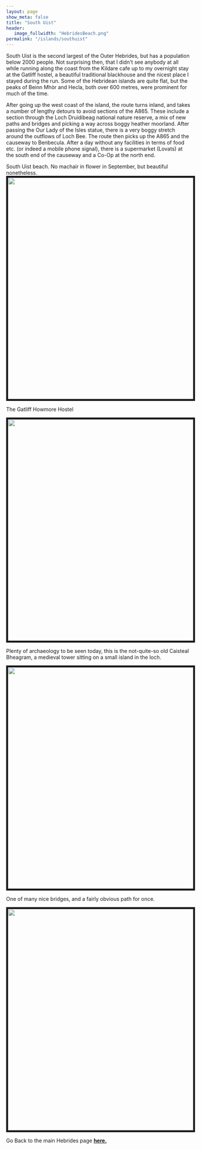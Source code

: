 ```yaml
---
layout: page
show_meta: false
title: "South Uist"
header:
   image_fullwidth: "HebridesBeach.png"
permalink: "/islands/southuist"
---
```

South Uist is the second largest of the Outer Hebrides, but has a population below 2000 people. Not surprising then, that I didn't see anybody at all while running along the coast from the Kildare cafe up to my overnight stay at the Gatliff hostel, a beautiful traditional blackhouse and the nicest place I stayed during the run. Some of the Hebridean islands are quite flat, but the peaks of Beinn Mhòr and Hecla, both over 600 metres, were prominent for much of the time.

After going up the west coast of the island, the route turns inland, and takes a number of lengthy detours to avoid sections of the A865. These include a section through the Loch Druidibeag national nature reserve, a mix of new paths and bridges and picking a way across boggy heather moorland. After passing the Our Lady of the Isles statue, there is a very boggy stretch around the outflows of Loch Bee. The route then picks up the A865 and the causeway to Benbecula. After a day without any facilities in terms of food etc. (or indeed a mobile phone signal), there is a supermarket (Lovats) at the south end of the causeway and a Co-Op at the north end.

South Uist beach. No machair in flower in September, but beautiful nonetheless.
<img src="{{ site.urlimg }}IMG_20190904_123221177_HDR.jpg" width="800" height="600" border="5">

The Gatliff Howmore Hostel

<img src="{{ site.urlimg }}IMG_20190905_091537067_HDR.jpg" width="800" height="600" border="5">

Plenty of archaeology to be seen today, this is the not-quite-so old Caisteal Bheagram, a medieval tower sitting on a small island in the loch. 

<img src="{{ site.urlimg }}IMG_20190905_092959897.jpg" width="800" height="600" border="5">

One of many nice bridges, and a fairly obvious path for once.

<img src="{{ site.urlimg }}IMG_20190905_112131591_HDR.jpg" width="800" height="600" border="5">

Go Back to the main Hebrides page **<a href="{{ site.url }}{{ site.baseurl }}/islands/hebrides">here.</a>**
